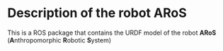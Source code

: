 # Description of the robot ARoS
This is a ROS package that contains the URDF model of the robot **ARoS** (**A**nthropomorphic **R**obotic **S**ystem)
